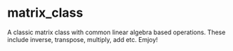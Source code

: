 # matrix_class

A classic matrix class with common linear algebra based operations. These include inverse, transpose, multiply, add etc. Emjoy!
